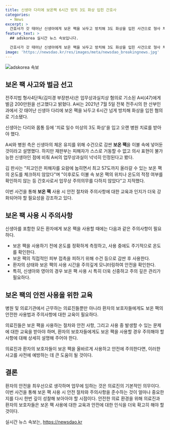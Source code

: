 ```yaml
---
title: 신생아 다리에 보온팩 6시간 방치 3도 화상 입힌 간호사 
categories:
  - News
excerpt: >
  간호사가 갓 태어난 신생아에게 보온 팩을 놔두고 방치해 3도 화상을 입힌 사건으로 형사 처벌을 받았다. 피해 신생아는 오랜 치료가 필요했고, 재판부는 간호사의 업무상 과실을 인정했다. 피고인은 보온 팩의 온도를 확인하지 않았으며, 이를 통해 사고를 막을 수 있었다는 지적을 받았다. 병원은 피해자에게 위자료와 치료비를 지불했고, 피고인의 처벌 전력 등을 고려하여 벌금 200만원을 선고받았다.
feature_text: >
  ## adskorea 실시간 뉴스 속보입니다.

  간호사가 갓 태어난 신생아에게 보온 팩을 놔두고 방치해 3도 화상을 입힌 사건으로 형사 처벌을 받았다. 피해 신생아는 오랜 치료가 필요했고, 재판부는 간호사의 업무상 과실을 인정했다. 피고인은 보온 팩의 온도를 확인하지 않았으며, 이를 통해 사고를 막을 수 있었다는 지적을 받았다. 병원은 피해자에게 위자료와 치료비를 지불했고, 피고인의 처벌 전력 등을 고려하여 벌금 200만원을 선고받았다.
image: 'https://newsdao.kr/res/images/meta/newsdao_breakingnews.jpg'
---
```


<p><img src="https://newsdao.kr/res/images/meta/newsdao_breakingnews.jpg" alt="adskorea 속보" /></p>

<h2 data-ke-size="size26">보온 팩 사고와 벌금 선고</h2>

<p>전주지법 형사4단독(김미경 부장판사)은 업무상과실치상 혐의로 기소된 A씨(47)에게 벌금 200만원을 선고했다고 밝혔다. A씨는 2021년 7월 5일 전북 전주시의 한 산부인과에서 갓 태어난 신생아 다리에 보온 팩을 놔두고 6시간 넘게 방치해 화상을 입힌 혐의로 기소됐다.</p>

<p data-ke-size="size16">신생아는 다리와 몸통 등에 '치료 일수 미상의 3도 화상'을 입고 오랜 병원 치료를 받아야 했다.</p>

<p>A씨와 병원 측은 신생아의 체온 유지를 위해 수건으로 감싼 <b>보온 팩</b>을 이불 속에 넣어둔 것이라고 설명했다. 하지만 재판부는 피해자가 스스로 거동할 수 없고 의사 표현이 불가능한 신생아인 점에 비춰 A씨의 업무상과실이 넉넉히 인정된다고 봤다.</p>

<p data-ke-size="size16">김 판사는 "피고인은 피해자를 요람에 눕히면서 최고 57도까지 올라갈 수 있는 보온 팩의 온도를 체크하지 않았다"며 "이후로도 이불 속 보온 팩의 위치나 온도의 적정 여부를 확인하지 않는 등 간호사로서 업무상 주의의무를 다하지 않았다"고 지적했다.</p>

<p>이번 사건을 통해 <b>보온 팩</b> 사용 시 안전 절차와 주의사항에 대한 교육과 인지가 더욱 강화되어야 할 필요성을 강조하고 있다. </p>

<h2 data-ke-size="size26">보온 팩 사용 시 주의사항</h2>

<p>신생아를 포함한 모든 환자에게 보온 팩을 사용할 때에는 다음과 같은 주의사항이 필요하다.</p>

<ul>
<li>보온 팩을 사용하기 전에 온도를 정확하게 측정하고, 사용 중에도 주기적으로 온도를 확인한다.</li>
<li>보온 팩의 직접적인 피부 접촉을 피하기 위해 수건 등으로 감싼 후 사용한다.</li>
<li>환자의 상태와 보온 팩의 사용 시간을 주의깊게 모니터링하여 안전을 확인한다.</li>
<li>특히, 신생아와 영아의 경우 보온 팩 사용 시 특히 더욱 신중하고 주의 깊은 관리가 필요하다.</li>
</ul>

<h2 data-ke-size="size26">보온 팩의 안전 사용을 위한 교육</h2>

<p>병원 및 의료기관에서 근무하는 의료진들뿐만 아니라 환자의 보호자들에게도 보온 팩의 안전한 사용법과 주의사항에 대한 교육이 필요하다. </p>

<p>의료진들은 보온 팩을 사용하는 절차와 안전 사항, 그리고 사용 중 발생할 수 있는 문제에 대한 교육을 받아야 하며, 환자의 보호자들에게도 보온 팩을 사용할 경우 주의해야 할 사항에 대해 상세히 설명해 주어야 한다.</p>

<p>의료진과 환자의 보호자들이 보온 팩을 올바르게 사용하고 안전에 주의한다면, 이러한 사고를 사전에 예방하는 데 큰 도움이 될 것이다.</p>

<h2 data-ke-size="size26">결론</h2>

<p>환자의 안전을 최우선으로 생각하며 업무에 임하는 것은 의료진의 기본적인 의무이다. 이번 사건을 통해 보온 팩 사용 시 안전 절차와 주의사항을 준수하는 것이 얼마나 중요한지를 다시 한번 깊이 성찰해 보아아야 할 시점이다. 안전한 의료 환경을 위해 의료진과 환자의 보호자들은 보온 팩 사용에 대한 교육과 안전에 대한 인식을 더욱 확고히 해야 할 것이다.</p>
실시간 뉴스 속보는, <a href="https://newsdao.kr" rel="dofollow">https://newsdao.kr</a>


